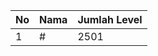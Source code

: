 | No | Nama            | Jumlah Level |
|----|-----------------|--------------|
| 1  | #    |    2501        |
